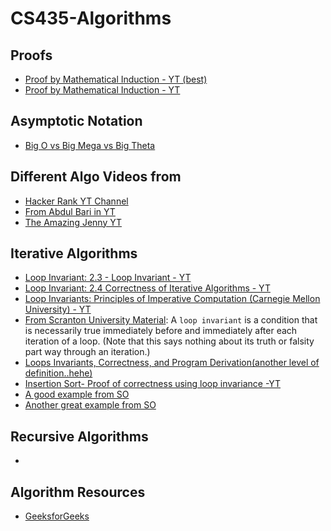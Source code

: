 # CS435-Algorithms

## Proofs
 - [Proof by Mathematical Induction - YT (best)](https://www.youtube.com/watch?v=dMn5w4_ztSw)
 - [Proof by Mathematical Induction - YT](https://www.youtube.com/watch?v=3QXRLlodr6w) 

## Asymptotic Notation
 - [Big O vs Big Mega vs Big Theta](https://www.youtube.com/watch?v=1tfdr1Iv6JA)


## Different Algo Videos from
 - [Hacker Rank YT Channel](https://www.youtube.com/watch?v=KEEKn7Me-ms&list=PLI1t_8YX-ApvMthLj56t1Rf-Buio5Y8KL&index=1)
 - [From Abdul Bari in YT](https://www.youtube.com/watch?v=0IAPZzGSbME&list=PLDN4rrl48XKpZkf03iYFl-O29szjTrs_O)
 - [The Amazing Jenny YT](https://www.youtube.com/watch?v=QN9hnmAgmOc)

## Iterative Algorithms
 - [Loop Invariant: 2.3 - Loop Invariant - YT](https://www.youtube.com/watch?v=Alk6PowWvgU)
 - [Loop Invariant: 2.4 Correctness of Iterative Algorithms - YT](https://www.youtube.com/watch?v=2D9-g2hP9S8)
 - [Loop Invariants: Principles of Imperative Computation (Carnegie Mellon University) - YT](https://www.youtube.com/watch?v=7_kiWYYLngQ)
 - [From Scranton University Material](https://www.cs.scranton.edu/~mccloske/courses/cmps144/invariants_lec.html): A `loop invariant` is a condition that is necessarily true immediately before and immediately after each iteration of a loop. (Note that this says nothing about its truth or falsity part way through an iteration.)
 - [Loops Invariants, Correctness, and Program Derivation(another level of definition..hehe)](https://archives.evergreen.edu/webpages/curricular/2001-2002/dsa01/loops.html)
 - [Insertion Sort- Proof of correctness using loop invariance -YT](https://www.youtube.com/watch?v=SElE4RlAji0)
 - [A good example from SO](https://cs.stackexchange.com/a/104723/61494)
 - [Another great example from SO](https://stackoverflow.com/a/60312337/6021740)

## Recursive Algorithms
 - 

## Algorithm Resources
 - [GeeksforGeeks](https://www.geeksforgeeks.org/fundamentals-of-algorithms/)
